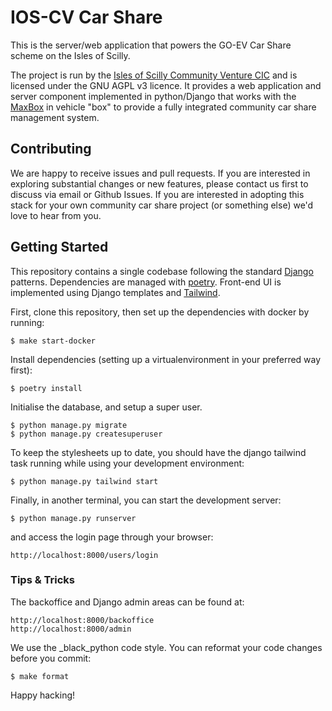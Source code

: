 IOS-CV Car Share
================

This is the server/web application that powers the GO-EV Car Share scheme on the Isles of Scilly.

The project is run by the [Isles of Scilly Community Venture CIC](https://www.ioscv.co.uk) and is
licensed under the GNU AGPL v3 licence. It provides a web application and server component implemented
in python/Django that works with the [MaxBox](https://github.com/ios-cv/maxbox) in vehicle "box" to
provide a fully integrated community car share management system.

## Contributing

We are happy to receive issues and pull requests. If you are interested in exploring substantial changes
or new features, please contact us first to discuss via email or Github Issues. If you are interested in
adopting this stack for your own community car share project (or something else) we'd love to hear from
you.

## Getting Started

This repository contains a single codebase following the standard 
[Django](https://www.djangoproject.com/) patterns. Dependencies are  managed with
[poetry](https://python-poetry.org/). Front-end UI is implemented using Django templates and
[Tailwind](https://tailwindcss.com/).

First, clone this repository, then set up the dependencies with docker by running:

    $ make start-docker

Install dependencies (setting up a virtualenvironment in your preferred way first):

    $ poetry install

Initialise the database, and setup a super user.

    $ python manage.py migrate
    $ python manage.py createsuperuser

To keep the stylesheets up to date, you should have the django tailwind task running while using your
development environment:

    $ python manage.py tailwind start

Finally, in another terminal, you can start the development server:

    $ python manage.py runserver

and access the login page through your browser:

    http://localhost:8000/users/login

### Tips & Tricks

The backoffice and Django admin areas can be found at:

    http://localhost:8000/backoffice
    http://localhost:8000/admin

We use the _black_python code style. You can reformat your code changes before you commit:

    $ make format

Happy hacking!

